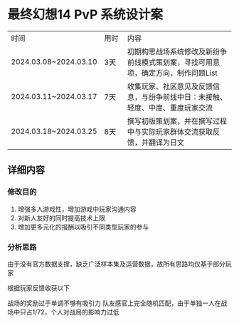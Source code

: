 # 最终幻想14 PvP 系统设计案

<table style="both">
<tr><td>时间</td><td width="36px">用时</td><td>内容</td></tr>
<tr><td>2024.03.08~2024.03.10</td><td>3天</td><td>初期构思战场系统修改及新纷争前线模式策划案，寻找可用意项，确定方向，制作问题List</td></tr>
<tr><td>2024.03.11~2024.03.17</td><td>7天</td><td>收集玩家、社区意见及反馈信息，与纷争前线中日：未接触、轻度、中度、重度玩家交流</td></tr>
<tr><td>2024.03.18~2024.03.25</td><td>8天</td><td>撰写初版策划案，并在撰写过程中与实际玩家群体交流获取反馈，并翻译为日文</td></tr>
</table>

## 详细内容

### 修改目的
1. 增强多人游戏性，增加游戏中玩家沟通内容
2. 对新人友好的同时提高技术上限
3. 增加更多元化的报酬以吸引不同类型玩家的参与

### 分析思路

<warning>
<p>由于没有官方数据支撑，缺乏广泛样本集及运营数据，故所有思路均仅基于部分玩家</p>
</warning>

<procedure title="反馈">
<p>根据玩家反馈收获以下</p>
<step>战场的奖励过于单调不够有吸引力</step>
<step>队友感官上完全随机匹配，由于单独一人在战场中只占1/72，个人对战局的影响力过低</step>
<step></step>
</procedure>
